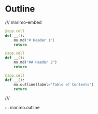 # Outline

/// marimo-embed

```python
@app.cell
def __():
    mo.md("# Header 1")
    return

@app.cell
def __():
    mo.md("## Header 2")
    return

@app.cell
def __():
    mo.outline(label="Table of Contents")
    return
```

///

::: marimo.outline